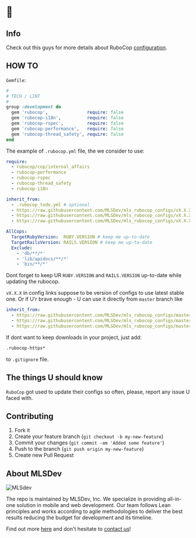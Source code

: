 # 👋

## Info

Check out this guys for more details about RuboCop [configuration](https://rubocop.readthedocs.io/en/latest/configuration).

## HOW TO

`Gemfile`:

```ruby
#
# TECH / LINT
#
group :development do
  gem 'rubocop',               require: false
  gem 'rubocop-i18n',          require: false
  gem 'rubocop-rspec',         require: false
  gem 'rubocop-performance',   require: false
  gem 'rubocop-thread_safety', require: false
end

```

The example of `.rubocop.yml` file, the we consider to use:

```yml
require:
  - rubocop/cop/internal_affairs
  - rubocop-performance
  - rubocop-rspec
  - rubocop-thread_safety
  - rubocop-i18n

inherit_from:
  - .rubocop_todo.yml # optional
  - https://raw.githubusercontent.com/MLSDev/mls_rubocop_configs/vX.X.X/.rubocop-i18n.yml
  - https://raw.githubusercontent.com/MLSDev/mls_rubocop_configs/vX.X.X/.rubocop_general.yml
  - https://raw.githubusercontent.com/MLSDev/mls_rubocop_configs/vX.X.X/.rubocop_rspec.yml

AllCops:
  TargetRubyVersion:  RUBY.VERSION # keep me up-to-date
  TargetRailsVersion: RAILS.VERSION # keep me up-to-date
  Exclude:
    - 'db/**/*'
    - 'lib/apidocs/**/*'
    - 'bin/**/*'

```

Dont forget to keep UR `RUBY.VERSION` and `RAILS.VERSION` up-to-date while updating the rubocop.

`vX.X.X` in config links suppose to be version of configs to use latest stable one. Or if U'r brave enough - U can use it directly from `master` branch like 

```yml
inherit_from:
  - https://raw.githubusercontent.com/MLSDev/mls_rubocop_configs/master/.rubocop-i18n.yml
  - https://raw.githubusercontent.com/MLSDev/mls_rubocop_configs/master/.rubocop_general.yml
  - https://raw.githubusercontent.com/MLSDev/mls_rubocop_configs/master/.rubocop_rspec.yml
```

If dont want to keep downloads in your project, just add: 

```bash
.rubocop-https*
```

to `.gitignore` file.

## The things U should know

`RuboCop` got used to update their configs so often, please, report any issue U faced with. 

## Contributing

1. Fork it
2. Create your feature branch (`git checkout -b my-new-feature`)
3. Commit your changes (`git commit -am 'Added some feature'`)
4. Push to the branch (`git push origin my-new-feature`)
5. Create new Pull Request

## About MLSDev

![MLSdev][logo]

The repo is maintained by MLSDev, Inc. We specialize in providing all-in-one solution in mobile and web development. Our team follows Lean principles and works according to agile methodologies to deliver the best results reducing the budget for development and its timeline.

Find out more [here][mlsdev] and don't hesitate to [contact us][contact]!

[mlsdev]:  https://mlsdev.com
[contact]: https://mlsdev.com/contact_us
[logo]:    https://raw.githubusercontent.com/MLSDev/development-standards/master/mlsdev-logo.png "Mlsdev"
